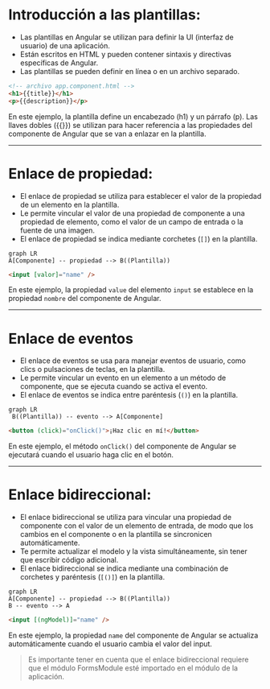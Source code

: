 # **Introducción a las plantillas:**

- Las plantillas en Angular se utilizan para definir la UI (interfaz de usuario) de una aplicación.
- Están escritos en HTML y pueden contener sintaxis y directivas específicas de Angular.
- Las plantillas se pueden definir en línea o en un archivo separado.

```html
<!-- archivo app.component.html -->
<h1>{{title}}</h1>
<p>{{description}}</p>
```

En este ejemplo, la plantilla define un encabezado (h1) y un párrafo (p). Las llaves dobles ({{}}) se utilizan para hacer referencia a las propiedades del componente de Angular que se van a enlazar en la plantilla.

---

# **Enlace de propiedad:**

- El enlace de propiedad se utiliza para establecer el valor de la propiedad de un elemento en la plantilla.
- Le permite vincular el valor de una propiedad de componente a una propiedad de elemento, como el valor de un campo de entrada o la fuente de una imagen.
- El enlace de propiedad se indica mediante corchetes (`[]`) en la plantilla.

```mermaid
graph LR
A[Componente] -- propiedad --> B((Plantilla))
```

```html
<input [valor]="name" />
```

En este ejemplo, la propiedad `value` del elemento `input` se establece en la propiedad `nombre` del componente de Angular.

---

# **Enlace de eventos**

- El enlace de eventos se usa para manejar eventos de usuario, como clics o pulsaciones de teclas, en la plantilla.
- Le permite vincular un evento en un elemento a un método de componente, que se ejecuta cuando se activa el evento.
- El enlace de eventos se indica entre paréntesis (`()`) en la plantilla.

```mermaid
graph LR
 B((Plantilla)) -- evento --> A[Componente]
```

```html
<button (click)="onClick()">¡Haz clic en mí!</button>
```

En este ejemplo, el método `onClick()` del componente de Angular se ejecutará cuando el usuario haga clic en el botón.


---

# **Enlace bidireccional:**

- El enlace bidireccional se utiliza para vincular una propiedad de componente con el valor de un elemento de entrada, de modo que los cambios en el componente o en la plantilla se sincronicen automáticamente.
- Te permite actualizar el modelo y la vista simultáneamente, sin tener que escribir código adicional.
- El enlace bidireccional se indica mediante una combinación de corchetes y paréntesis (`[()]`) en la plantilla.

```mermaid
graph LR
A[Componente] -- propiedad --> B((Plantilla))
B -- evento --> A
```

```html
<input [(ngModel)]="name" />
```

En este ejemplo, la propiedad `name` del componente de Angular se actualiza automáticamente cuando el usuario cambia el valor del input.


> Es importante tener en cuenta que el enlace bidireccional requiere que el módulo FormsModule esté importado en el módulo de la aplicación.